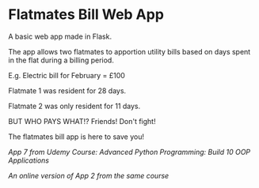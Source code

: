 # Flatmates Bill Web App    

A basic web app made in Flask.

The app allows two flatmates to apportion utility bills based on days spent in the flat during a billing period.

E.g. Electric bill for February = £100

Flatmate 1 was resident for 28 days.

Flatmate 2 was only resident for 11 days.

BUT WHO PAYS WHAT!?  Friends! Don't fight! 

The flatmates bill app is here to save you!


_App 7 from Udemy Course: Advanced Python Programming: Build 10 OOP Applications_

_An online version of App 2 from the same course_
